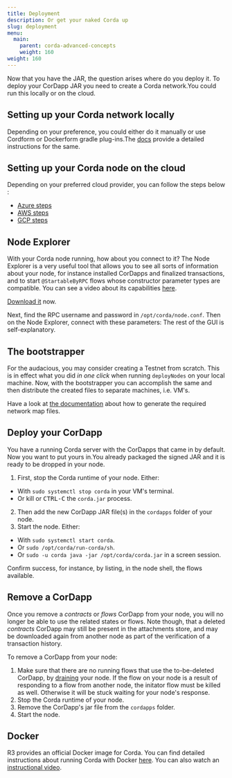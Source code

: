 ```yaml
---
title: Deployment
description: Or get your naked Corda up
slug: deployment
menu:
  main:
    parent: corda-advanced-concepts
    weight: 160
weight: 160
---
```


Now that you have the JAR, the question arises where do you deploy it. To deploy your CorDapp JAR you need to create a Corda network.You could run this locally or on the cloud.
## Setting up your Corda network locally

Depending on your preference, you could either do it manually or use Cordform or Dockerform gradle plug-ins.The [docs](https://docs.r3.com/en/platform/corda/4.8/open-source/generating-a-node.html) provide a detailed instructions for the same.

## Setting up your Corda node on the cloud

Depending on your preferred cloud provider, you can follow the steps below :

* [Azure steps](https://www.corda.net/videos/setup-corda-on-azure/)
* [AWS steps](https://www.corda.net/blog/running-corda-on-aws/)
* [GCP steps](https://www.corda.net/blog/running-corda-on-google-cloud-platform/)

## Node Explorer

With your Corda node running, how about you connect to it? The Node Explorer is a very useful tool that allows you to see all sorts of information about your node, for instance installed CorDapps and finalized transactions, and to start `@StartableByRPC` flows whose constructor parameter types are compatible. You can see a video about its capabilities [here](https://www.youtube.com/watch?v=cn2lhS8pjRs).

[Download it](https://github.com/corda/node-explorer/releases) now.

Next, find the RPC username and password in `/opt/corda/node.conf`. Then on the Node Explorer, connect with these parameters:
The rest of the GUI is self-explanatory.

## The bootstrapper

For the audacious, you may consider creating a Testnet from scratch. This is in effect what you did _in one click_ when running `deployNodes` on your local machine. Now, with the bootstrapper you can accomplish the same and then distribute the created files to separate machines, i.e. VM's.

Have a look at [the documentation](https://docs.r3.com/en/platform/corda/4.8/open-source/network-bootstrapper.html) about how to generate the required network map files.



<!--
TODO `/opt/corda/node.zip` is repeated.
TODO `deleteLockfileIfCertsExist` seems wrongly named
TODO line 156, it is already done below
TODO What: If you restart your VM you will need to restart Corda
Note that it will download your node certificate from one of Corda's server. Even though you can download it only once, and presumably the server deletes it once it has been downloaded, you should consider this certificate unsafely _disclosed_ and not use it for anything other than the Testnet
-->


## Deploy your CorDapp

You have a running Corda server with the CorDapps that came in by default. Now you want to put yours in.You already packaged the signed JAR and it is ready to be dropped in your node.

1. First, stop the Corda runtime of your node. Either:
  * With `sudo systemctl stop corda` in your VM's terminal.
  * Or kill or <kbd>CTRL-C</kbd> the `corda.jar` process.
2. Then add the new CorDapp JAR file(s) in the `cordapps` folder of your node.
3. Start the node. Either:
  * With `sudo systemctl start corda`.
  * Or `sudo /opt/corda/run-corda/sh`.
  * Or `sudo -u corda java -jar /opt/corda/corda.jar` in a screen session.

Confirm success, for instance, by listing, in the node shell, the flows available.

## Remove a CorDapp

Once you remove a _contracts_ or _flows_ CorDapp from your node, you will no longer be able to use the related states or flows. Note though, that a deleted _contracts_ CorDapp may still be present in the attachments store, and may be downloaded again from another node as part of the verification of a transaction history.

To remove a CorDapp from your node:

1. Make sure that there are no running flows that use the to-be-deleted CorDapp, by [draining](https://docs.corda.net/docs/corda-os/4.5/upgrading-cordapps.html#flow-drains) your node. If the flow on your node is a result of responding to a flow from another node, the initator flow must be killed as well. Otherwise it will be stuck waiting for your node's response.
2. Stop the Corda runtime of your node.
3. Remove the CorDapp's jar file from the `cordapps` folder.
4. Start the node.


## Docker

R3 provides an official Docker image for Corda. You can find detailed instructions about running Corda with Docker [here](https://docs.corda.net/docs/corda-os/4.4/docker-image.html).
You can also watch an [instructional video](https://www.youtube.com/watch?v=ITMOiMzkX4I).
